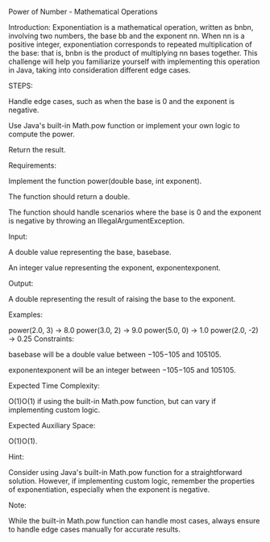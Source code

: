 Power of Number - Mathematical Operations


Introduction: Exponentiation is a mathematical operation, written as bnbn, involving two numbers, the base bb and the exponent nn. When nn is a positive integer, exponentiation corresponds to repeated multiplication of the base: that is, bnbn is the product of multiplying nn bases together. This challenge will help you familiarize yourself with implementing this operation in Java, taking into consideration different edge cases.

STEPS:

Handle edge cases, such as when the base is 0 and the exponent is negative.

Use Java's built-in Math.pow function or implement your own logic to compute the power.

Return the result.

Requirements:

Implement the function power(double base, int exponent).

The function should return a double.

The function should handle scenarios where the base is 0 and the exponent is negative by throwing an IllegalArgumentException.

Input:

A double value representing the base, basebase.

An integer value representing the exponent, exponentexponent.

Output:

A double representing the result of raising the base to the exponent.

Examples:

power(2.0, 3) -> 8.0
power(3.0, 2) -> 9.0
power(5.0, 0) -> 1.0
power(2.0, -2) -> 0.25
Constraints:

basebase will be a double value between −105−105 and 105105.

exponentexponent will be an integer between −105−105 and 105105.

Expected Time Complexity:

O(1)O(1) if using the built-in Math.pow function, but can vary if implementing custom logic.

Expected Auxiliary Space:

O(1)O(1).

Hint:

Consider using Java's built-in Math.pow function for a straightforward solution. However, if implementing custom logic, remember the properties of exponentiation, especially when the exponent is negative.

Note:

While the built-in Math.pow function can handle most cases, always ensure to handle edge cases manually for accurate results.